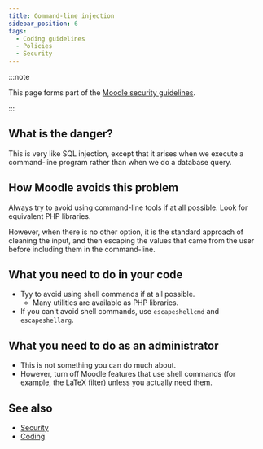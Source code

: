 ```yaml
---
title: Command-line injection
sidebar_position: 6
tags:
  - Coding guidelines
  - Policies
  - Security
---
```


:::note

This page forms part of the [Moodle security guidelines](../security).

:::

## What is the danger?

This is very like SQL injection, except that it arises when we execute a command-line program rather than when we do a database query.

## How Moodle avoids this problem

Always try to avoid using command-line tools if at all possible. Look for equivalent PHP libraries.

However, when there is no other option, it is the standard approach of cleaning the input, and then escaping the values that came from the user before including them in the command-line.

## What you need to do in your code

- Tyy to avoid using shell commands if at all possible.
  - Many utilities are available as PHP libraries.
- If you can't avoid shell commands, use `escapeshellcmd` and `escapeshellarg`.

## What you need to do as an administrator

- This is not something you can do much about.
- However, turn off Moodle features that use shell commands (for example, the LaTeX filter) unless you actually need them.

## See also

- [Security](../security)
- [Coding](https://docs.moodle.org/dev/Coding)
